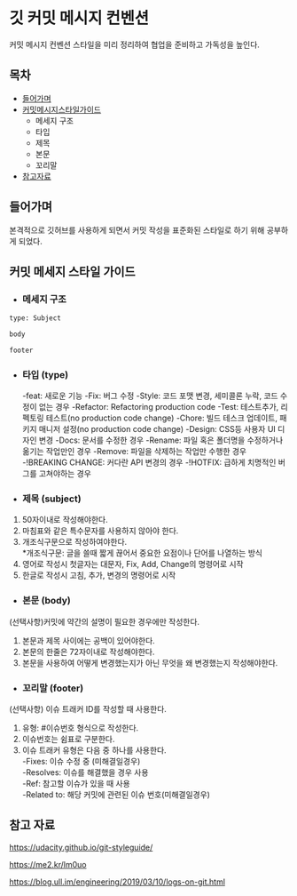 # 깃 커밋 메시지 컨벤션

커밋 메시지 컨벤션 스타일을 미리 정리하여 협업을 준비하고 가독성을 높인다.



## 목차

- [들어가며](#들어가며)
- [커밋메시지스타일가이드](#커밋-메세지-스타일-가이드)
  - 메세지 구조
  - 타입
  - 제목
  - 본문
  - 꼬리말
- [참고자료](#참고-자료)



## 들어가며

본격적으로 깃허브를 사용하게 되면서 커밋 작성을 표준화된 스타일로 하기 위해 공부하게 되었다.



## 커밋 메세지 스타일 가이드

- ### 메세지 구조

```sh
type: Subject

body

footer
```

- ### 타입 (type)

  -feat: 새로운 기능 
   -Fix: 버그 수정 
   -Style: 코드 포맷 변경, 세미콜론 누락, 코드 수정이 없는 경우 
   -Refactor: Refactoring production code 
   -Test: 테스트추가, 리펙토링 테스트(no production code change) 
   -Chore: 빌드 테스크 업데이트, 패키지 매니저 설정(no production code change) 
   -Design: CSS등 사용자 UI 디자인 변경 
   -Docs: 문서를 수정한 경우 
   -Rename: 파일 혹은 폴더명을 수정하거나 옮기는 작업만인 경우 
   -Remove: 파일을 삭제하는 작업만 수행한 경우 
   -!BREAKING CHANGE: 커다란 API 변경의 경우 
   -!HOTFIX: 급하게 치명적인 버그를 고쳐야하는 경우  
  
- ### 제목 (subject)

1. 50자이내로 작성해야한다.
2. 마침표와 같은 특수문자를 사용하지 않아야 한다.
3. 개조식구문으로 작성하여야한다.  
   \*개조식구문: 글을 쓸때 짧게 끊어서 중요한 요점이나 단어를 나열하는 방식
4. 영어로 작성시 첫글자는 대문자, Fix, Add, Change의 명령어로 시작
5. 한글로 작성시 고침, 추가, 변경의 명령어로 시작

- ### 본문 (body)

(선택사항)커밋에 약간의 설명이 필요한 경우에만 작성한다.

1. 본문과 제목 사이에는 공백이 있어야한다.
2. 본문의 한줄은 72자이내로 작성해야한다.
3. 본문을 사용하여 어떻게 변경했는지가 아닌 무엇을 왜 변경했는지 작성해야한다.

- ### 꼬리말 (footer)

(선택사항) 이슈 트래커 ID를 작성할 때 사용한다.

1. 유형: #이슈번호 형식으로 작성한다.
2. 이슈번호는 쉼표로 구분한다.
3. 이슈 트래커 유형은 다음 중 하나를 사용한다.  
   -Fixes: 이슈 수정 중 (미해결일경우)  
   -Resolves: 이슈를 해결했을 경우 사용  
   -Ref: 참고할 이슈가 있을 때 사용  
   -Related to: 해당 커밋에 관련된 이슈 번호(미해결일경우)

## 참고 자료

https://udacity.github.io/git-styleguide/ 

https://me2.kr/lm0uo

https://blog.ull.im/engineering/2019/03/10/logs-on-git.html
